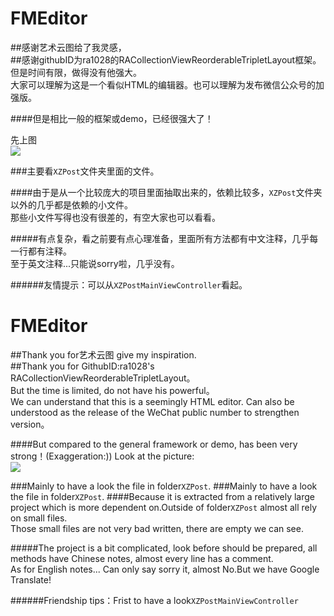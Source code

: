 # FMEditor
##感谢艺术云图给了我灵感，<br>
##感谢githubID为ra1028的RACollectionViewReorderableTripletLayout框架。<br>
但是时间有限，做得没有他强大。<br>
大家可以理解为这是一个看似HTML的编辑器。也可以理解为发布微信公众号的加强版。<br>

####但是相比一般的框架或demo，已经很强大了！

先上图<br>
![](https://raw.githubusercontent.com/brainHaert/FMEditor/master/showgif.gif)

###主要看`XZPost`文件夹里面的文件。

####由于是从一个比较庞大的项目里面抽取出来的，依赖比较多，`XZPost`文件夹以外的几乎都是依赖的小文件。<br>
那些小文件写得也没有很差的，有空大家也可以看看。

#####有点复杂，看之前要有点心理准备，里面所有方法都有中文注释，几乎每一行都有注释。<br>
至于英文注释...只能说sorry啦，几乎没有。

######友情提示：可以从`XZPostMainViewController`看起。


# FMEditor
##Thank you for艺术云图 give my inspiration.<br>
##Thank you for GithubID:ra1028's RACollectionViewReorderableTripletLayout。<br>
But the time is limited, do not have his powerful。<br>
We can understand that this is a seemingly HTML editor. Can also be understood as the release of the WeChat public number to strengthen version。<br>

####But compared to the general framework or demo, has been very strong！(Exaggeration:))
Look at the picture:<br>
![](https://raw.githubusercontent.com/brainHaert/FMEditor/master/showgif.gif)

###Mainly to have a look the file in folder`XZPost`.
###Mainly to have a look the file in folder`XZPost`.
####Because it is extracted from a relatively large project which is more dependent on.Outside of folder`XZPost` almost all rely on small files.<br>
Those small files are not very bad written, there are empty we can see.

#####The project is a bit complicated, look before should be prepared, all methods have Chinese notes, almost every line has a comment.<br>
As for English notes... Can only say sorry it, almost No.But we have Google Translate!

######Friendship tips：Frist to have a look`XZPostMainViewController`
